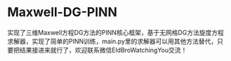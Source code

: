 # Maxwell-DG-PINN

实现了三维Maxwell方程DG方法的PINN核心框架，基于无网格DG方法旋度方程求解器，实现了简单的PINN训练，main.py里的求解器可以用其他方法替代，只要把结果接进来就行了，欢迎联系微信EldBroWatchingYou交流！
